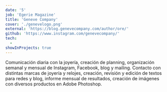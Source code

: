 ```yaml
---
date: '5'
job: 'Egerie Magazine'
title: 'Geneve Company'
cover: './genevelogo.png'
external: 'https://blog.genevecompany.com/author/ore/'
github: 'https://www.instagram.com/genevecompany/'
tech:
  - 
showInProjects: true
---
```


Comunicación diaria con la joyería, creación de planning, organización semanal y mensual de Instagram, Facebook, blog y mailing. Contacto con distintas marcas de joyería y relojes, creación, revisión y edición de textos para redes y blog, informe mensual de resultados, creación de imágenes con diversos productos en Adobe Photoshop.
